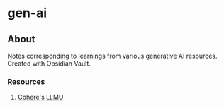 # gen-ai

## About
Notes corresponding to learnings from various generative AI resources. Created with Obsidian Vault.
### Resources
1. [Cohere's LLMU](https://cohere.com/llmu)